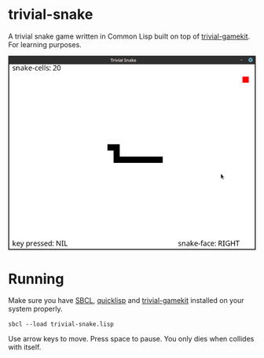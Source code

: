 # trivial-snake

A trivial snake game written in Common Lisp built on top of [trivial-gamekit]. For learning purposes.

![snake](./trivial-snake.png)

# Running

Make sure you have [SBCL], [quicklisp] and [trivial-gamekit] installed on your
system properly.

```
sbcl --load trivial-snake.lisp
```

Use arrow keys to move. Press space to pause. You only dies when
collides with itself.

[trivial-gamekit]: https://github.com/borodust/trivial-gamekit
[quicklisp]: https://www.quicklisp.org/beta/
[SBCL]: http://www.sbcl.org/
